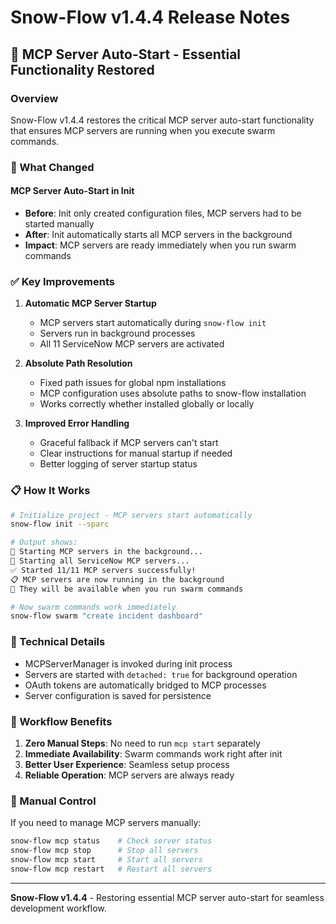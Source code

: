 # Snow-Flow v1.4.4 Release Notes

## 🚀 MCP Server Auto-Start - Essential Functionality Restored

### Overview
Snow-Flow v1.4.4 restores the critical MCP server auto-start functionality that ensures MCP servers are running when you execute swarm commands.

### 🎯 What Changed

#### MCP Server Auto-Start in Init
- **Before**: Init only created configuration files, MCP servers had to be started manually
- **After**: Init automatically starts all MCP servers in the background
- **Impact**: MCP servers are ready immediately when you run swarm commands

### ✅ Key Improvements

1. **Automatic MCP Server Startup**
   - MCP servers start automatically during `snow-flow init`
   - Servers run in background processes
   - All 11 ServiceNow MCP servers are activated

2. **Absolute Path Resolution**
   - Fixed path issues for global npm installations
   - MCP configuration uses absolute paths to snow-flow installation
   - Works correctly whether installed globally or locally

3. **Improved Error Handling**
   - Graceful fallback if MCP servers can't start
   - Clear instructions for manual startup if needed
   - Better logging of server startup status

### 📋 How It Works

```bash
# Initialize project - MCP servers start automatically
snow-flow init --sparc

# Output shows:
🚀 Starting MCP servers in the background...
📡 Starting all ServiceNow MCP servers...
✅ Started 11/11 MCP servers successfully!
📋 MCP servers are now running in the background
🎯 They will be available when you run swarm commands

# Now swarm commands work immediately
snow-flow swarm "create incident dashboard"
```

### 🔧 Technical Details
- MCPServerManager is invoked during init process
- Servers are started with `detached: true` for background operation
- OAuth tokens are automatically bridged to MCP processes
- Server configuration is saved for persistence

### 🎯 Workflow Benefits
1. **Zero Manual Steps**: No need to run `mcp start` separately
2. **Immediate Availability**: Swarm commands work right after init
3. **Better User Experience**: Seamless setup process
4. **Reliable Operation**: MCP servers are always ready

### 📝 Manual Control
If you need to manage MCP servers manually:
```bash
snow-flow mcp status    # Check server status
snow-flow mcp stop      # Stop all servers
snow-flow mcp start     # Start all servers
snow-flow mcp restart   # Restart all servers
```

---

**Snow-Flow v1.4.4** - Restoring essential MCP server auto-start for seamless development workflow.
